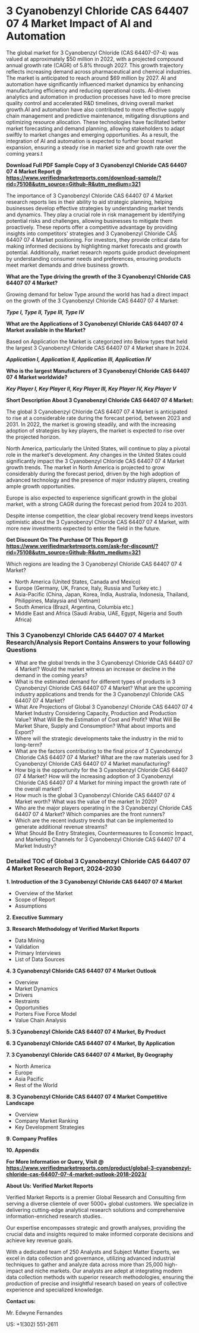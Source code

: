 <meta name="title" content="Global 3 Cyanobenzyl Chloride CAS 64407 07 4 Market Impact of AI and Automation"><meta name="description" content="The global market for 3 Cyanobenzyl Chloride (CAS 64407-07-4) was valued at approximately $50 million in 2022, with a projected compound annual growth rate (CAGR) of 5.8%"><meta name="title" content="3 Cyanobenzyl Chloride CAS 64407 07 4 Market Size, Share, Scope, Trends, Growth, Opportunities, Analysis, Forecast"><h1>3 Cyanobenzyl Chloride CAS 64407 07 4 Market Impact of AI and Automation</h1>The global market for 3 Cyanobenzyl Chloride (CAS 64407-07-4) was valued at approximately $50 million in 2022, with a projected compound annual growth rate (CAGR) of 5.8% through 2027. This growth trajectory reflects increasing demand across pharmaceutical and chemical industries. The market is anticipated to reach around $69 million by 2027. AI and automation have significantly influenced market dynamics by enhancing manufacturing efficiency and reducing operational costs. AI-driven analytics and automation in production processes have led to more precise quality control and accelerated R&D timelines, driving overall market growth.AI and automation have also contributed to more effective supply chain management and predictive maintenance, mitigating disruptions and optimizing resource allocation. These technologies have facilitated better market forecasting and demand planning, allowing stakeholders to adapt swiftly to market changes and emerging opportunities. As a result, the integration of AI and automation is expected to further boost market expansion, ensuring a steady rise in market size and growth rate over the coming years.t</p><p id="" class=""><strong>Download Full PDF Sample Copy of 3 Cyanobenzyl Chloride CAS 64407 07 4 Market Report @ <a href="https://www.verifiedmarketreports.com/download-sample/?rid=75108&utm_source=Github-R&utm_medium=321" target="_blank">https://www.verifiedmarketreports.com/download-sample/?rid=75108&utm_source=Github-R&utm_medium=321</a></strong></p><p>The importance of&nbsp;3 Cyanobenzyl Chloride CAS 64407 07 4 Market research reports lies in their ability to aid strategic planning, helping businesses develop effective strategies by understanding market trends and dynamics. They play a crucial role in risk management by identifying potential risks and challenges, allowing businesses to mitigate them proactively. These reports offer a competitive advantage by providing insights into competitors' strategies and 3 Cyanobenzyl Chloride CAS 64407 07 4 Market positioning. For investors, they provide critical data for making informed decisions by highlighting market forecasts and growth potential. Additionally, market research reports guide product development by understanding consumer needs and preferences, ensuring products meet market demands and drive business growth.</p><p><strong>What are the&nbsp;Type driving the growth of the 3 Cyanobenzyl Chloride CAS 64407 07 4 Market?</strong></p><p id="" class="">Growing demand for below Type around the world has had a direct impact on the growth of the 3 Cyanobenzyl Chloride CAS 64407 07 4 Market:</p><em><strong>Type I, Type II, Type III, Type IV</strong></em></p><strong>What are the&nbsp;Applications&nbsp;of 3 Cyanobenzyl Chloride CAS 64407 07 4 Market available in the Market?</strong></p><p id="" class="">Based on Application the Market is categorized into Below types that held the largest 3 Cyanobenzyl Chloride CAS 64407 07 4 Market share In 2024.</p><em><strong>Application I, Application II, Application III, Application IV</strong></em></p><strong>Who is the largest Manufacturers of 3 Cyanobenzyl Chloride CAS 64407 07 4 Market worldwide?</strong></p><p><em><strong>Key Player I, Key Player II, Key Player III, Key Player IV, Key Player V</strong></em></p><p id="" class=""><strong>Short Description About 3 Cyanobenzyl Chloride CAS 64407 07 4 Market:</strong></p><p>The global 3 Cyanobenzyl Chloride CAS 64407 07 4 Market is anticipated to rise at a considerable rate during the forecast period, between 2023 and 2031. In 2022, the market is growing steadily, and with the increasing adoption of strategies by key players, the market is expected to rise over the projected horizon.</p><p>North America, particularly the United States, will continue to play a pivotal role in the market's development. Any changes in the United States could significantly impact the 3 Cyanobenzyl Chloride CAS 64407 07 4 Market growth trends. The market in North America is projected to grow considerably during the forecast period, driven by the high adoption of advanced technology and the presence of major industry players, creating ample growth opportunities.</p><p>Europe is also expected to experience significant growth in the global market, with a strong CAGR during the forecast period from 2024 to 2031.</p><p>Despite intense competition, the clear global recovery trend keeps investors optimistic about the 3 Cyanobenzyl Chloride CAS 64407 07 4 Market, with more new investments expected to enter the field in the future.</p><p id="" class=""><strong>Get Discount On The Purchase Of This Report @ <a href="https://www.verifiedmarketreports.com/ask-for-discount/?rid=75108&utm_source=Github-R&utm_medium=321" target="_blank">https://www.verifiedmarketreports.com/ask-for-discount/?rid=75108&utm_source=Github-R&utm_medium=321</a></strong></p>Which regions are leading the 3 Cyanobenzyl Chloride CAS 64407 07 4 Market?</p><ul><li>North America (United States, Canada and Mexico)</li><li>Europe (Germany, UK, France, Italy, Russia and Turkey etc.)</li><li>Asia-Pacific (China, Japan, Korea, India, Australia, Indonesia, Thailand, Philippines, Malaysia and Vietnam)</li><li>South America (Brazil, Argentina, Columbia etc.)</li><li>Middle East and Africa (Saudi Arabia, UAE, Egypt, Nigeria and South Africa)</li></ul><h3 id="" class="">This 3 Cyanobenzyl Chloride CAS 64407 07 4 Market Research/Analysis Report Contains Answers to your following Questions</h3><ul><li>What are the global trends in the 3 Cyanobenzyl Chloride CAS 64407 07 4 Market? Would the market witness an increase or decline in the demand in the coming years?</li><li>What is the estimated demand for different types of products in 3 Cyanobenzyl Chloride CAS 64407 07 4 Market? What are the upcoming industry applications and trends for the 3 Cyanobenzyl Chloride CAS 64407 07 4 Market?</li><li>What Are Projections of Global 3 Cyanobenzyl Chloride CAS 64407 07 4 Market Industry Considering Capacity, Production and Production Value? What Will Be the Estimation of Cost and Profit? What Will Be Market Share, Supply and Consumption? What about imports and Export?</li><li>Where will the strategic developments take the industry in the mid to long-term?</li><li>What are the factors contributing to the final price of 3 Cyanobenzyl Chloride CAS 64407 07 4 Market? What are the raw materials used for 3 Cyanobenzyl Chloride CAS 64407 07 4 Market manufacturing?</li><li>How big is the opportunity for the 3 Cyanobenzyl Chloride CAS 64407 07 4 Market? How will the increasing adoption of 3 Cyanobenzyl Chloride CAS 64407 07 4 Market for mining impact the growth rate of the overall market?</li><li>How much is the global 3 Cyanobenzyl Chloride CAS 64407 07 4 Market worth? What was the value of the market In 2020?</li><li>Who are the major players operating in the 3 Cyanobenzyl Chloride CAS 64407 07 4 Market? Which companies are the front runners?</li><li>Which are the recent industry trends that can be implemented to generate additional revenue streams?</li><li>What Should Be Entry Strategies, Countermeasures to Economic Impact, and Marketing Channels for 3 Cyanobenzyl Chloride CAS 64407 07 4 Market Industry?</li></ul><h3 id="" class="">Detailed TOC of Global 3 Cyanobenzyl Chloride CAS 64407 07 4 Market Research Report, 2024-2030</h3><p id="" class=""><strong>1. Introduction of the 3 Cyanobenzyl Chloride CAS 64407 07 4 Market</strong></p><ul><li>Overview of the Market</li><li>Scope of Report</li><li>Assumptions</li></ul><p id="" class=""><strong>2. Executive Summary</strong></p><p id="" class=""><strong>3. Research Methodology of Verified Market Reports</strong></p><ul><li>Data Mining</li><li>Validation</li><li>Primary Interviews</li><li>List of Data Sources</li></ul><p id="" class=""><strong>4. 3 Cyanobenzyl Chloride CAS 64407 07 4 Market Outlook</strong></p><ul><li>Overview</li><li>Market Dynamics</li><li>Drivers</li><li>Restraints</li><li>Opportunities</li><li>Porters Five Force Model</li><li>Value Chain Analysis</li></ul><p id="" class=""><strong>5. 3 Cyanobenzyl Chloride CAS 64407 07 4 Market, By Product</strong></p><p id="" class=""><strong>6. 3 Cyanobenzyl Chloride CAS 64407 07 4 Market, By Application</strong></p><p id="" class=""><strong>7. 3 Cyanobenzyl Chloride CAS 64407 07 4 Market, By Geography</strong></p><ul><li>North America</li><li>Europe</li><li>Asia Pacific</li><li>Rest of the World</li></ul><p id="" class=""><strong>8. 3 Cyanobenzyl Chloride CAS 64407 07 4 Market Competitive Landscape</strong></p><ul><li>Overview</li><li>Company Market Ranking</li><li>Key Development Strategies</li></ul><p id="" class=""><strong>9. Company Profiles</strong></p><p id="" class=""><strong>10. Appendix</strong></p><p id="" class=""><strong>For More Information or Query, Visit @ <a href="https://www.verifiedmarketreports.com/product/global-3-cyanobenzyl-chloride-cas-64407-07-4-market-outlook-2018-2023/" target="_blank">https://www.verifiedmarketreports.com/product/global-3-cyanobenzyl-chloride-cas-64407-07-4-market-outlook-2018-2023/</a></strong></p><p id="" class=""><strong>About Us: Verified Market Reports</strong></p><p id="" class="">Verified Market Reports is a premier Global Research and Consulting firm serving a diverse clientele of over 5000+ global customers. We specialize in delivering cutting-edge analytical research solutions and comprehensive information-enriched research studies.</p><p id="" class="">Our expertise encompasses strategic and growth analyses, providing the crucial data and insights required to make informed corporate decisions and achieve key revenue goals.</p><p id="" class="">With a dedicated team of 250 Analysts and Subject Matter Experts, we excel in data collection and governance, utilizing advanced industrial techniques to gather and analyze data across more than 25,000 high-impact and niche markets. Our analysts are adept at integrating modern data collection methods with superior research methodologies, ensuring the production of precise and insightful research based on years of collective experience and specialized knowledge.</p><p id="" class=""><strong>Contact us:</strong></p><p id="" class="">Mr. Edwyne Fernandes</p><p id="" class="">US: +1(302) 551-2611</p>